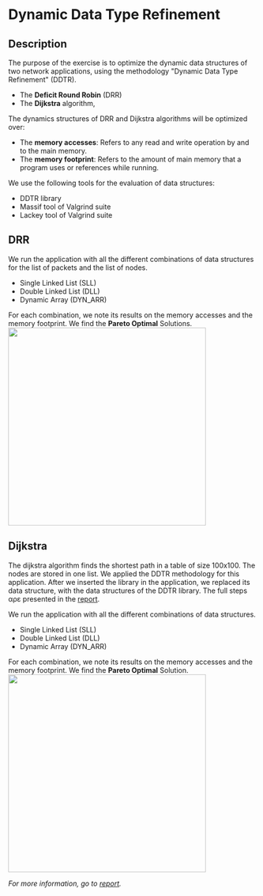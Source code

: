 # Dynamic Data Type Refinement

## Description
The purpose of the exercise is to optimize the dynamic data structures of two network applications, using the methodology "Dynamic Data Type Refinement" (DDTR). 
* The **Deficit Round Robin** (DRR) 
* The **Dijkstra** algorithm, 

 The dynamics structures of DRR and Dijkstra algorithms will be optimized over:
 * The **memory accesses**: Refers to any read and write operation by and to the main memory.
 * The **memory footprint**: Refers to the amount of main memory that a program uses or references while running.

 We use the following tools for the evaluation of data structures:
 * DDTR library
 * Massif tool of Valgrind suite
 * Lackey tool of Valgrind suite

## DRR
We run the application with all the different combinations of data structures for the list of packets and the list of nodes.
* Single Linked List (SLL)
* Double Linked List (DLL)
* Dynamic Array (DYN_ARR)

For each combination, we note its results on the memory accesses and the memory footprint. We find the **Pareto Optimal** Solutions.
<img src="https://user-images.githubusercontent.com/50949470/111882713-b72ef980-89bf-11eb-838f-9e88d2b739ef.png" width="400" height=auto>

## Dijkstra
The dijkstra algorithm finds the shortest path in a table of size 100x100. The nodes are stored in one list. We applied the DDTR methodology for this application. After we inserted the library in the application, we replaced its data structure, with the data structures of the DDTR library. The full steps αρε presented in the [report](https://github.com/chrisbetze/Embedded-System-Design/blob/91a22a26b7c050c0189c8f9789ee26b26646fb72/Lab2/report.pdf).

We run the application with all the different combinations of data structures.
* Single Linked List (SLL)
* Double Linked List (DLL)
* Dynamic Array (DYN_ARR)

For each combination, we note its results on the memory accesses and the memory footprint. We find the **Pareto Optimal** Solution.
<img src="https://user-images.githubusercontent.com/50949470/111882965-2527f080-89c1-11eb-91b4-c1fab6a310b9.png" width="400" height=auto>

*For more information, go to [report](https://github.com/chrisbetze/Embedded-System-Design/blob/91a22a26b7c050c0189c8f9789ee26b26646fb72/Lab2/report.pdf).*
